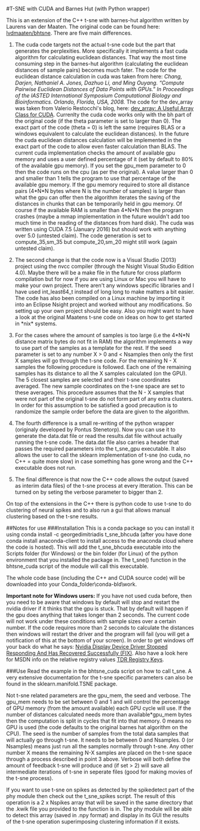 #T-SNE with CUDA and Barnes Hut (with Python wrapper)

This is an extension of the C++ t-sne with barnes-hut algorithm written by Laurens van der Maaten. The original code can be found here: [lvdmaaten/bhtsne](https://github.com/lvdmaaten/bhtsne/). There are five main differences.


1. The cuda code targets not the actual t-sne code but the part that generates the perplexities. More specifically it implements a fast cuda algorithm for calculating euclidean distances. That way the most time consuming step in the barnes-hut algorithm (calculating the euclidean distances of sample pairs) becomes much fater.
The code for the euclidean distance calculation in cuda was taken from here:
*Chang, Darjen, Nathaniel A. Jones, Dazhuo Li, and Ming Ouyang. “Compute Pairwise Euclidean Distances of Data Points with GPUs.” In Proceedings of the IASTED International Symposium Computational Biology and Bioinformatics. Orlando, Florida, USA, 2008.*
The code for the dev_array was taken from Valerio Restocchi's blog, here: [dev_array: A Useful Array Class for CUDA](https://www.quantstart.com/articles/dev_array_A_Useful_Array_Class_for_CUDA).
Currenlty the cuda code works only with the bh part of the original code (if the theta parameter is set to larger than 0). The exact part of the code (theta = 0) is left the same (requires BLAS or a windows equivalent to calculate the euclidean distances). In the future the cuda euclidean distances calculation will be implemented in the exact part of the code to allow even faster calculation than BLAS.
The current cuda implementation checks the amount of available gpu memory and uses a user defined percentage of it (set by default to 80% of the available gpu memory). If you set the gpu_mem parameter to 0 then the code runs on the cpu (as per the original). A value larger than 0 and smaller than 1 tells the program to use that percentage of the available gpu memory. If the gpu memory required to store all distance pairs (4\*N\*N bytes where N is the number of samples) is larger than what the gpu can offer then the algorithm iterates the saving of the distances in chunks that can be temporarily held in gpu memory. Of course if the available RAM is smaller than 4\*N\*N then the program crashes (maybe a mmap implementation in the future wouldn't add too much time in the reading of the distances from hard disk).
The cuda was written using CUDA 7.5 (January 2016) but should work with anything over 5.0 (untested claim). The code generation is set to compute_35,sm_35 but compute_20,sm_20 might still work (again untested claim).

2. The second change is that the code now is a Visual Studio (2013) project using the nvcc compiler (through the Nsight Visual Studio Edition 4.0). Maybe there will be a make file in the future for cross platform compilation but for now if you are using Linux or Mac you will have to make your own project. There aren't any windows specific libraries and I have used int_least64_t instead of long long to make matters a bit easier. The code has also been compiled on a Linux machine by importing it into an Eclipse Nsight project and worked without any modifications. So setting up your own project should be easy. Also you might want to have a look at the original Maatens t-sne code on ideas on how to get started in \*nix* systems. 

3. For the cases where the amount of samples is too large (i.e the 4\*N\*N distance matrix bytes do not fit in RAM) the algorithm implements a way to use part of the samples as a template for the rest. If the seed parameter is set to any number X > 0 and < Nsamples then only the first X samples will go through the t-sne code. For the remaining N - X samples the following procedure is followed. Each one of the remaining samples has its distance to all the X samples calculated (on the GPU). The 5 closest samples are selected and their t-sne coordinates averaged. The new sample coordinates on the t-sne space are set to these averages. This procedure assumes that the N - X samples that were not part of the original t-sne do not form part of any extra clusters. In order for this assumption to be satisfied a good precaution is to randomize the sample order before the data are given to the algorithm. 
 
4. The fourth difference is a small re-writing of the python wrapper (originaly developed by Pontus Stenetorp). Now you can use it to generate the data.dat file or read the results.dat file without actually running the t-sne code. The data.dat file also carries a header that passes the required parameters into the t_sne_gpu executable. It also allows the user to call the sklearn implementation of t-sne (no cuda, no C++ = quite more slow) in case something has gone wrong and the C++ executable does not run.

5. The final difference is that now the C++ code allows the output (saved as interim data files) of the t-sne process at every itteration. This can be turned on by seting the verbose parameter to bigger than 2.

On top of the extensions in the C++ there is python code to use t-sne to do clustering of neural spikes and to also run a gui that allows manual clustering based on the t-sne results.

##Notes for use
###Installation
 This is a conda package so you can install it using conda install -c georgedimitriadis t_sne_bhcuda (after you have done conda install anaconda-client to install access to the anaconda cloud where the code is hosted). This will add the t_sne_bhcuda executable into the Scripts folder (for Windows) or the bin folder (for Linux) of the python environment that you installed the package in. The t_sne() function in the bhtsne_cuda script of the module will call this executable.

 The whole code base (including the C++ and CUDA source code) will be downloaded into your Conda_folder\conda-bld\work.

 **Important note for Windows users:** If you have not used cuda before, then you need to be aware that windows by default will stop and restart the nvidia driver if it thinks that the gpu is stuck. That by default will happen if the gpu does anything that takes longer than 2 seconds. The current code will not work under these conditions with sample sizes over a certain number. If the code requires more than 2 seconds to calculate the distances then windows will restart the driver and the program will fail (you will get a notification of this at the bottom of your screen). In order to get windows off your back do what he says: [Nvidia Display Device Driver Stopped Responding And Has Recovered Successfully (FIX)](https://www.youtube.com/watch?v=QQJ9T0oY-Jk). Also have a look here for MSDN info on the relative registry values [TDR Registry Keys](https://msdn.microsoft.com/en-us/library/windows/hardware/ff569918%28v=vs.85%29.aspx).

###Use
Read the example in the bhtsne_cuda script on how to call t_sne. A very extensive documentation for the t-sne specific parameters can also be found in the sklearn.manifold.TSNE package.

Not t-sne related parameters are the gpu_mem, the seed and verbose. The gpu_mem needs to be set between 0 and 1 and will control the percentage of GPU memory (from the amount available) each GPU cycle will use. If the number of distances calculated needs more than available*gpu_mem bytes then the computation is split in cycles that fit into that memory. 0 means no GPU is used (the code defaults to the original barnes hat algorithm on the CPU).
The seed is the number of samples from the total data samples that will actually go through t-sne. It needs to be between 0 and Nsamples. 0 (or Nsamples) means just run all the samples normally through t-sne. Any other number X means the remaining N-X samples are placed on the t-sne space through a process described in point 3 above.
Verbose will both define the amount of feedback t-sne will produce and (if set > 2) will save all intermediate iterations of t-sne in seperate files (good for making movies of the t-sne process).

If you want to use t-sne on spikes as detected by the spikedetect part of the phy module then check out the t_sne_spikes script. The result of this operation is a 2 x Nspikes array that will be saved in the same directory that the .kwik file you provided to the function is in. The phy module will be able to detect this array (saved in .npy format) and display in its GUI the results of the t-sne operation superimposing clustering information if it exists.
